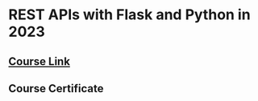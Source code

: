 # REST APIs with Flask and Python in 2023

## [Course Link](https://www.udemy.com/course/rest-api-flask-and-python/)

## Course Certificate

